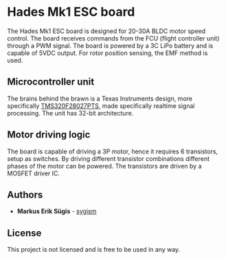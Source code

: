 # Hades Mk1 ESC board

The Hades Mk1 ESC board is designed for 20-30A BLDC motor speed control. The board receives commands from the FCU (flight controller unit) through a PWM signal.
The board is powered by a 3C LiPo battery and is capable of 5VDC output. For rotor position sensing, the EMF method is used.

## Microcontroller unit

The brains behind the brawn is a Texas Instruments design, more specifically [TMS320F28027PTS](https://www.ti.com/product/TMS320F28027/part-details/TMS320F28027PTS), made specifically realtime signal processing.
The unit has 32-bit architecture.

## Motor driving logic

The board is capable of driving a 3P motor, hence it requires 6 transistors, setup as switches. By driving different transistor combinations
different phases of the motor can be powered. The transistors are driven by a MOSFET driver IC.

## Authors

  - **Markus Erik Sügis** - 
    [sygism](https://github.com/sygism)

## License

This project is not licensed and is free to be used in any way.
